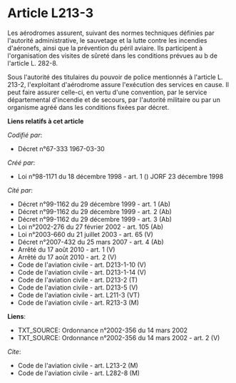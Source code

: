 # Article L213-3

Les aérodromes assurent, suivant des normes techniques définies par l'autorité administrative, le sauvetage et la lutte
contre les incendies d'aéronefs, ainsi que la prévention du péril aviaire. Ils participent à l'organisation des visites de
sûreté dans les conditions prévues au b de l'article L. 282-8.

Sous l'autorité des titulaires du pouvoir de police mentionnés à l'article L. 213-2, l'exploitant d'aérodrome assure
l'exécution des services en cause. Il peut faire assurer celle-ci, en vertu d'une convention, par le service départemental
d'incendie et de secours, par l'autorité militaire ou par un organisme agréé dans les conditions fixées par décret.

**Liens relatifs à cet article**

_Codifié par_:

  - Décret n°67-333 1967-03-30

_Créé par_:

  - Loi n°98-1171 du 18 décembre 1998 - art. 1 () JORF 23 décembre 1998

_Cité par_:

  - Décret n°99-1162 du 29 décembre 1999 - art. 1 (Ab)
  - Décret n°99-1162 du 29 décembre 1999 - art. 2 (Ab)
  - Décret n°99-1162 du 29 décembre 1999 - art. 3 (Ab)
  - Loi n°2002-276 du 27 février 2002 - art. 105 (Ab)
  - Loi n°2003-660 du 21 juillet 2003 - art. 65 (V)
  - Décret n°2007-432 du 25 mars 2007 - art. 4 (Ab)
  - Arrêté du 17 août 2010 - art. 1 (V)
  - Arrêté du 17 août 2010 - art. 2 (V)
  - Code de l'aviation civile - art. D213-1-10 (V)
  - Code de l'aviation civile - art. D213-1-14 (V)
  - Code de l'aviation civile - art. D213-2 (T)
  - Code de l'aviation civile - art. D213-5 (V)
  - Code de l'aviation civile - art. L211-3 (VT)
  - Code de l'aviation civile - art. R213-3 (M)

**Liens**:

  - TXT_SOURCE: Ordonnance n°2002-356 du 14 mars 2002
  - TXT_SOURCE: Ordonnance n°2002-356 du 14 mars 2002 - art. 2 (V)

_Cite_:

  - Code de l'aviation civile - art. L213-2 (M)
  - Code de l'aviation civile - art. L282-8 (M)
